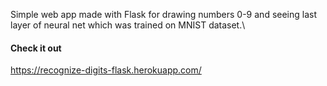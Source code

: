 Simple web app made with Flask for drawing numbers 0-9 and seeing last layer of 
neural net which was trained on MNIST dataset.\
#### Check it out
https://recognize-digits-flask.herokuapp.com/
